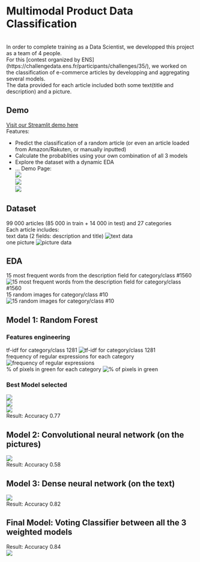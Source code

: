 # Multimodal Product Data Classification
<br>
In order to complete training as a Data Scientist, we developped this project as a team of 4 people.<br>
For this [contest organized by ENS](https://challengedata.ens.fr/participants/challenges/35/), we worked on the classification of e-commerce articles by developping and aggregating several models.<br>
The data provided for each article included both some text(title and description) and a picture.

## Demo 
[Visit our Streamlit demo here](https://share.streamlit.io/damienld/rakuteam/main/Streamlit_rakuten/demo_rakuten.py) <br>
Features:
- Predict the classification of a random article (or even an article loaded from Amazon/Rakuten, or manually inputted)
- Calculate the probablities using your own combination of all 3 models
- Explore the dataset with a dynamic EDA
- ...
Demo Page:<br>
![](https://github.com/damienld/Rakuteam/blob/main/Pictures/presentation/Demo1.png)<br>
![](https://github.com/damienld/Rakuteam/blob/main/Pictures/presentation/Demo2.png)<br>
![](https://github.com/damienld/Rakuteam/blob/main/Pictures/presentation/Demo3.png)<br>
## Dataset
99 000 articles (85 000 in train + 14 000 in test) and 27 categories<br>
Each article includes:<br>
text data (2 fields: description and title)
![text data](https://github.com/damienld/Rakuteam/blob/main/Pictures/presentation/dataset1.png)<br>
one picture
![picture data](https://github.com/damienld/Rakuteam/blob/main/Pictures/presentation/dataset2.png)

## EDA
15 most frequent words from the description field for category/class #1560
![15 most frequent words from the description field for category/class #1560](https://github.com/damienld/Rakuteam/blob/main/Pictures/presentation/EDA1.png)<br>
15 random images for category/class #10
![15 random images for category/class #10](https://github.com/damienld/Rakuteam/blob/main/Pictures/presentation/EDA2.png)<br>

## Model 1: Random Forest

### Features engineering
tf-idf for category/class 1281
![tf-idf for category/class 1281](https://github.com/damienld/Rakuteam/blob/main/Pictures/presentation/tdidf.png)<br>
frequency of regular expressions for each category
![frequency of regular expressions](https://github.com/damienld/Rakuteam/blob/main/Pictures/presentation/regex.png)<br>
% of pixels in green for each category
![% of pixels in green](https://github.com/damienld/Rakuteam/blob/main/Pictures/presentation/pixelsrgb.png)<br>
### Best Model selected
![](https://github.com/damienld/Rakuteam/blob/main/Pictures/presentation/ML1.png)<br>
![](https://github.com/damienld/Rakuteam/blob/main/Pictures/presentation/ML2.png)<br>
![](https://github.com/damienld/Rakuteam/blob/main/Pictures/presentation/ML3.png)<br>
Result: Accuracy 0.77
## Model 2: Convolutional neural network (on the pictures)
![](https://github.com/damienld/Rakuteam/blob/main/Pictures/presentation/cnn.png)<br>
Result: Accuracy 0.58 
## Model 3: Dense neural network (on the text)
![](https://github.com/damienld/Rakuteam/blob/main/Pictures/presentation/dnn.png)<br>
Result: Accuracy 0.82
## Final Model: Voting Classifier between all the 3 weighted models
Result: Accuracy 0.84<br>
![](https://github.com/damienld/Rakuteam/blob/main/Pictures/presentation/voting.jpeg)
